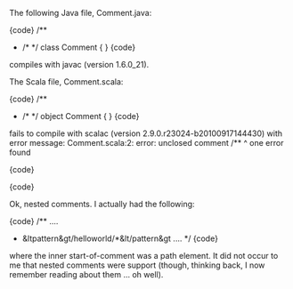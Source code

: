 The following Java file, Comment.java:

{code}
/**
 * /*
 */
class Comment { }
{code}


compiles with javac (version 1.6.0_21).

The Scala file, Comment.scala: 

{code}
/**
 * /*
 */
object Comment { }
{code}


fails to compile with scalac (version 2.9.0.r23024-b20100917144430)
with error message:
Comment.scala:2: error: unclosed comment
  /**
  ^
one error found


{code}

{code}

Ok, nested comments. I actually had the following:

{code}
/**
 ....
 *   &ltpattern&gt/helloworld/*&lt/pattern&gt
 ....
 */
{code}

where the inner start-of-comment was a path element.
It did not occur to me that nested comments were
support (though, thinking back, I now remember reading
about them ... oh well).
